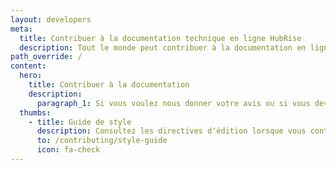 ```yaml
---
layout: developers
meta:
  title: Contribuer à la documentation technique en ligne HubRise
  description: Tout le monde peut contribuer à la documentation en ligne HubRise. Consultez cette page si vous voulez savoir comment contribuer en nous donnant votre avis ou en mettant à jour le contenu.
path_override: /
content:
  hero:
    title: Contribuer à la documentation
    description:
      paragraph_1: Si vous voulez nous donner votre avis ou si vous devez mettre à jour la documentation de votre application, vous êtes au bon endroit. Vous trouverez ici des informations dans le but de contribuer à la documentation disponible sur ce site internet.
  thumbs:
    - title: Guide de style
      description: Consultez les directives d'édition lorsque vous contribuez.
      to: /contributing/style-guide
      icon: fa-check
---
```

